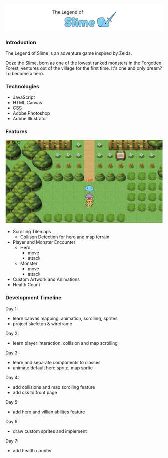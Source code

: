 ![](https://github.com/sewilee/Ooze_Awakening/blob/master/assets/readMe/Slime_title.svg)

### Introduction
The Legend of Slime is an adventure game inspired by Zelda. 

Ooze the Slime, born as one of the lowest ranked monsters in the Forgotten Forest, ventures out of the village for the first time. It's one and only dream? To become a hero.

### Technologies
* JavaScript
* HTML Canvas
* CSS
* Adobe Photoshop
* Adobe Illustrator

### Features
![](https://github.com/sewilee/Ooze_Awakening/blob/master/assets/readMe/screen_shot01.png)
* Scrolling Tilemaps
    * Collison Detection for hero and map terrain
* Player and Monster Encounter
    * Hero
        * move
        * attack
    * Monster
        * move
        * attack
* Custom Artwork and Animations
* Health Count

### Development Timeline
Day 1: 
- learn canvas mapping, animation, scrolling, sprites
- project skeleton & wireframe
    
Day 2: 
- learn player interaction, collision and map scrolling

Day 3: 
- learn and separate components to classes
- animate default hero sprite, map sprite

Day 4: 
- add collisions and map scrolling feature
- add css to front page

Day 5: 
- add hero and villian abilites feature

Day 6: 
- draw custom sprites and implement

Day 7: 
- add health counter
